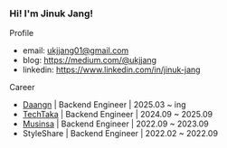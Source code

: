 ### Hi! I'm Jinuk Jang!

Profile
- email: ukjjang01@gmail.com
- blog: https://medium.com/@ukjjang
- linkedin: https://www.linkedin.com/in/jinuk-jang

Career
- [Daangn](https://www.daangn.com) | Backend Engineer | 2025.03 ~ ing
- [TechTaka](https://www.argoport.com) | Backend Engineer | 2024.09 ~ 2025.09
- [Musinsa](https://www.musinsa.com) | Backend Engineer | 2022.09 ~ 2023.09
- StyleShare | Backend Engineer | 2022.02 ~ 2022.09
